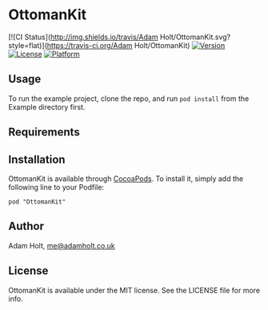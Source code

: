 # OttomanKit

[![CI Status](http://img.shields.io/travis/Adam Holt/OttomanKit.svg?style=flat)](https://travis-ci.org/Adam Holt/OttomanKit)
[![Version](https://img.shields.io/cocoapods/v/OttomanKit.svg?style=flat)](http://cocoadocs.org/docsets/OttomanKit)
[![License](https://img.shields.io/cocoapods/l/OttomanKit.svg?style=flat)](http://cocoadocs.org/docsets/OttomanKit)
[![Platform](https://img.shields.io/cocoapods/p/OttomanKit.svg?style=flat)](http://cocoadocs.org/docsets/OttomanKit)

## Usage

To run the example project, clone the repo, and run `pod install` from the Example directory first.

## Requirements

## Installation

OttomanKit is available through [CocoaPods](http://cocoapods.org). To install
it, simply add the following line to your Podfile:

    pod "OttomanKit"

## Author

Adam Holt, me@adamholt.co.uk

## License

OttomanKit is available under the MIT license. See the LICENSE file for more info.

